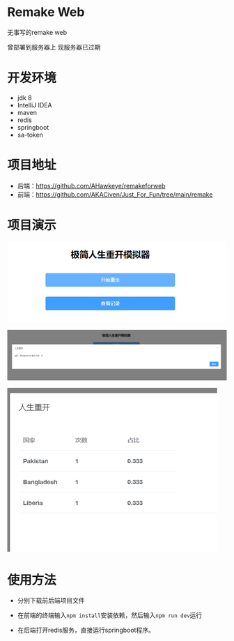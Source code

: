 # Remake Web
无事写的remake web

曾部署到服务器上 现服务器已过期
# 开发环境
- jdk 8
- IntelliJ IDEA 
- maven
- redis
- springboot
- sa-token
# 项目地址
- 后端：https://github.com/AHawkeye/remakeforweb
- 前端：https://github.com/AKACiven/Just_For_Fun/tree/main/remake
# 项目演示

![image-20220214102214314](README.assets/image-20220214102214314.png)

![image-20220214102222290](README.assets/image-20220214102222290.png)

![image-20220214102229482](README.assets/image-20220214102229482.png)

# 使用方法

- 分别下载前后端项目文件

- 在前端的终端输入`npm install`安装依赖，然后输入`npm run dev`运行

- 在后端打开redis服务，直接运行springboot程序。
